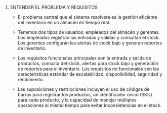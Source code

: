 1. ENTENDER EL PROBLEMA Y REQUISITOS

   - El problema central que el sistema resolverá es la gestión eficiente del inventario en un almacén en tiempo real.
  
   - Tenemos dos tipos de usuarios: empleados del almacén y gerentes. Los empleados registran las entradas y salidas y consultan el stock. Los gerentes configuran las alertas de stock bajo y generan reportes de inventario.

   - Los requisitos funcionales principales son la entrada y salida de productos, consulta del stock, alertas para stock bajo y generación de reportes para el inventario. Los requisitos no funcionales son las características estándar de escalabilidad, disponibilidad, seguridad y rendimiento.

   - Las suposiciones y restricciones incluyen el uso de códigos de barras para registrar los productos, un identificador único (SKU) para cada producto, y la capacidad de manejar múltiples operaciones al mismo tiempo para evitar inconsistencias en el stock.